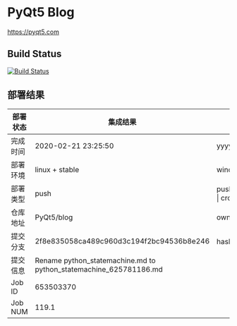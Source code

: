 # PyQt5 Blog

https://pyqt5.com

## Build Status

[![Build Status](https://www.travis-ci.org/PyQt5/blog.svg?branch=dev)](https://www.travis-ci.org/PyQt5/blog)

## 部署结果
部署状态 | 集成结果 | 参考值
---|---|---
完成时间 | 2020-02-21 23:25:50 | yyyy-mm-dd hh:mm:ss
部署环境 | linux + stable | window \| linux + stable
部署类型 | push | push \| pull_request \| api \| cron
仓库地址 | PyQt5/blog | owner_name/repo_name
提交分支 | 2f8e835058ca489c960d3c194f2bc94536b8e246 | hash 16位
提交信息 | Rename python_statemachine.md to python_statemachine_625781186.md |
Job ID   | 653503370 |
Job NUM  | 119.1 |
